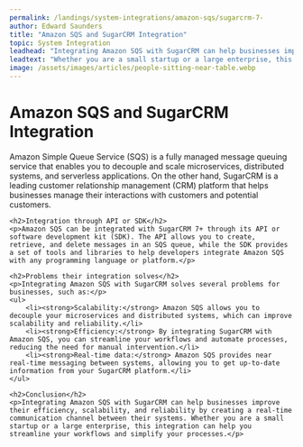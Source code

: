 ```yaml
---
permalink: /landings/system-integrations/amazon-sqs/sugarcrm-7-
author: Edward Saunders
title: "Amazon SQS and SugarCRM Integration"
topic: System Integration
leadhead: "Integrating Amazon SQS with SugarCRM can help businesses improve their efficiency, scalability, and reliability by creating a real-time communication channel between their systems"
leadtext: "Whether you are a small startup or a large enterprise, this integration can help you streamline your workflows and simplify your processes."
image: /assets/images/articles/people-sitting-near-table.webp
---
```

<div class="arttext">	<h1>Amazon SQS and SugarCRM Integration</h1>
	<p>Amazon Simple Queue Service (SQS) is a fully managed message queuing service that enables you to decouple and scale microservices, distributed systems, and serverless applications. On the other hand, SugarCRM is a leading customer relationship management (CRM) platform that helps businesses manage their interactions with customers and potential customers.</p>

	<h2>Integration through API or SDK</h2>
	<p>Amazon SQS can be integrated with SugarCRM 7+ through its API or software development kit (SDK). The API allows you to create, retrieve, and delete messages in an SQS queue, while the SDK provides a set of tools and libraries to help developers integrate Amazon SQS with any programming language or platform.</p>

	<h2>Problems their integration solves</h2>
	<p>Integrating Amazon SQS with SugarCRM solves several problems for businesses, such as:</p>
	<ul>
		<li><strong>Scalability:</strong> Amazon SQS allows you to decouple your microservices and distributed systems, which can improve scalability and reliability.</li>
		<li><strong>Efficiency:</strong> By integrating SugarCRM with Amazon SQS, you can streamline your workflows and automate processes, reducing the need for manual intervention.</li>
		<li><strong>Real-time data:</strong> Amazon SQS provides near real-time messaging between systems, allowing you to get up-to-date information from your SugarCRM platform.</li>
	</ul>

	<h2>Conclusion</h2>
	<p>Integrating Amazon SQS with SugarCRM can help businesses improve their efficiency, scalability, and reliability by creating a real-time communication channel between their systems. Whether you are a small startup or a large enterprise, this integration can help you streamline your workflows and simplify your processes.</p>

</div>